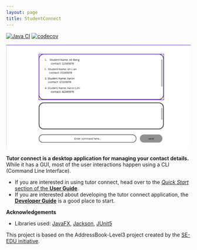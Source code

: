 ```yaml
---
layout: page
title: StudentConnect
---
```


[![Java CI](https://github.com/AY2526S1-CS2103T-F09-2/tp/actions/workflows/gradle.yml/badge.svg)](https://github.com/AY2526S1-CS2103T-F09-2/tp/actions/workflows/gradle.yml)
[![codecov](https://codecov.io/gh/se-edu/addressbook-level3/branch/master/graph/badge.svg)](https://codecov.io/gh/se-edu/addressbook-level3)

![Ui](images/Ui.png)

**Tutor connect is a desktop application for managing your contact details.** While it has a GUI, most of the user interactions happen using a CLI (Command Line Interface).


* If you are interested in using tutor connect, head over to the [_Quick Start_ section of the **User Guide**](UserGuide.html#quick-start).
* If you are interested about developing the tutor connect application, the [**Developer Guide**](DeveloperGuide.html) is a good place to start.


**Acknowledgements**

* Libraries used: [JavaFX](https://openjfx.io/), [Jackson](https://github.com/FasterXML/jackson), [JUnit5](https://github.com/junit-team/junit5)

This project is based on the AddressBook-Level3 project created by the [SE-EDU initiative](https://se-education.org).
